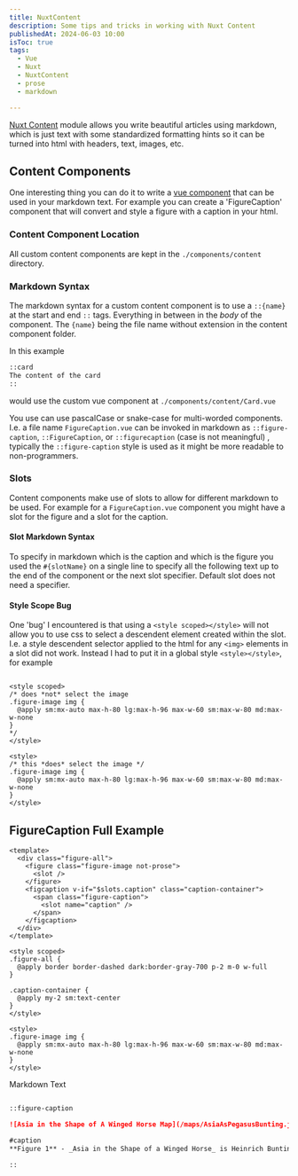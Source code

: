 ```yaml
---
title: NuxtContent
description: Some tips and tricks in working with Nuxt Content
publishedAt: 2024-06-03 10:00
isToc: true
tags:
  - Vue
  - Nuxt
  - NuxtContent
  - prose
  - markdown

---
```


[Nuxt Content](https://nuxt.com/modules/content) module allows you write beautiful articles using markdown, which is just text with some standardized formatting hints so it can be turned into html with headers, text, images, etc.


## Content Components
One interesting thing you can do it to write a [vue component](https://content.nuxt.com/usage/markdown#vue-components) that can be used in your markdown text.  For example you can create a 'FigureCaption' component that will convert and style a figure with a caption in your html.

### Content Component Location
All custom content components are kept in the `./components/content` directory.

### Markdown Syntax
The markdown syntax for a custom content component is to use a `::{name}` at the start and end `::` tags.  Everything in between in the _body_ of the component.  The `{name}` being the file name without extension in the content component folder.

In this example 

```markdown
::card
The content of the card
::
```

would use the custom vue component at `./components/content/Card.vue`

You use can use pascalCase or snake-case for multi-worded components.  I.e. a file name `FigureCaption.vue` can be invoked in markdown as `::figure-caption`,  `::FigureCaption`, or `::figurecaption` (case is not meaningful) , typically the `::figure-caption` style is used as it might be more readable to non-programmers.

### Slots
Content components make use of slots to allow for different markdown to be used.  For example for a `FigureCaption.vue` component you might have a slot for the figure and a slot for the caption.

#### Slot Markdown Syntax
To specify in markdown which is the caption and which is the figure you used the `#{slotName}` on a single line to specify all the following text up to the end of the component or the next slot specifier.   Default slot does not need a specifier.

#### Style Scope Bug
One 'bug' I encountered is that using a `<style scoped></style>` will not allow you to use css to select a descendent element created within the slot. I.e. a style descendent selector applied to the html for any `<img>` elements in a slot did not work.  Instead I had to put it in a global style `<style></style>`, for example

```vue

<style scoped>
/* does *not* select the image
.figure-image img {
  @apply sm:mx-auto max-h-80 lg:max-h-96 max-w-60 sm:max-w-80 md:max-w-none
} 
*/
</style>

<style>
/* this *does* select the image */
.figure-image img {
  @apply sm:mx-auto max-h-80 lg:max-h-96 max-w-60 sm:max-w-80 md:max-w-none
}
</style>

```

## FigureCaption Full Example

```vue
<template>
  <div class="figure-all">
    <figure class="figure-image not-prose">
      <slot />
    </figure>
    <figcaption v-if="$slots.caption" class="caption-container">
      <span class="figure-caption">
        <slot name="caption" />
      </span>
    </figcaption>
  </div>
</template>

<style scoped>
.figure-all {
  @apply border border-dashed dark:border-gray-700 p-2 m-0 w-full
}

.caption-container {
  @apply my-2 sm:text-center
}
</style>

<style>
.figure-image img {
  @apply sm:mx-auto max-h-80 lg:max-h-96 max-w-60 sm:max-w-80 md:max-w-none
}
</style>

```

Markdown Text

```markdown

::figure-caption

![Asia in the Shape of A Winged Horse Map](/maps/AsiaAsPegasusBunting.jpg)

#caption
**Figure 1** - _Asia in the Shape of a Winged Horse_ is Heinrich Bunting's 16th century map of the continent of Asia shaped in the figure of Pegasus, the winged horse sprung from the decapitated body of Medusa, from Greek mythology

::

```
